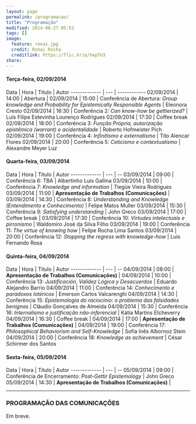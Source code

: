 ```yaml
---
layout: page
permalink: /programacao/
title: "Programação"
modified: 2014-06-27 05:53
tags: []
image:
  feature: ronai.jpg
  credit: Ronai Rocha
  creditlink: https://flic.kr/p/hepTU3
share: 
---
```


#### Terça-feira, 02/09/2014

Data | Hora | Título | Autor
------------- | --- | ------------
02/09/2014 | 14:00 | Abertura | 
02/09/2014 | 15:00 | Conferência de Abertura: *Group knowledge and Probability for Epistemically Responsible Agents* |  Eleonora Cresto
02/09/2014 | 16:30 | Conferência 2: *Can know-how be gettierized?* | Luís Filipe Estevinha Lourenço Rodrigues
02/09/2014 | 17:30 | Coffee break
02/09/2014 | 18:00 | Conferência 3: *Função Própria, autorização epistêmica (warrant) e acidentalidade* | Roberto Hofmeister Pich
02/09/2014 | 19:00 | Conferência 4: *Infinitismo e externalismo* | Tito Alencar Flores
02/09/2014 | 20:00 | Conferência 5: *Ceticismo e contextualismo* | Alexandre Meyer Luz


#### Quarta-feira, 03/09/2014

Data | Hora | Título | Autor
------------- | --- | --
03/09/2014 | 09:00 | Conferência 6: TBA | Albertinho Luis Gallina
03/09/2014 | 10:00 | Conferência 7: *Knowledge and information* |  Tiegüe Vieira Rodrigues
03/09/2014 | 11:00 | **Apresentação de Trabalhos (Comunicações)** | 
03/09/2014 | 14:30 | Conferência 8: *Understanding and Knowledge (Entendimento e Conhecimento)* | Felipe Matos Muller
03/09/2014 | 15:30 | Conferência 9: *Satisfying understanding* | John Greco
03/09/2014 | 17:00 | Coffee break | 
03/09/2014 | 17:30 | Conferência 10: *Virtudes intelectuais e pirronismo* | Waldomiro José da Silva Filho
03/09/2014 | 19:00 | Conferência 11: *The virtue of knowing how* | Felipe Rocha Lima Santos
03/09/2014 | 20:00 | Conferência 12: *Stopping the regress with knowledge-how* | Luis Fernando Rosa

#### Quinta-feira, 04/09/2014

Data | Hora | Título | Autor
------------- | --- | --
04/09/2014 | 08:00 | **Apresentação de Trabalhos (Comunicações)** | 
04/09/2014 | 10:00 | Conferência 13: *Justificación, Validez Lógica y Desacuerdos* | Eduardo Alejandro Barrio
04/09/2014 | 11:00 | Conferência 14: *Conhecimento e paradoxos lotéricos* | Emerson Carlos Valcarenghi
04/09/2014 | 14:30 | Conferência 15: *Epistemologia do raciocínio: o problema das falsidades benignas* | Cláudio Gonçalves de Almeida
04/09/2014 | 15:30 | Conferência 16: *Internalismo e justificação não-inferencial* | Kátia Martins Etcheverry
04/09/2014 | 16:30 | Coffee break | 
04/09/2014 | 17:00 | **Apresentação de Trabalhos (Comunicações)** | 
04/09/2014 | 19:00 | Conferência 17: *Philosophical Behaviorism and Self-Knowledge* | Sofia Inês Albornoz Stein
04/09/2014 | 20:00 | Conferência 18: *Knowledge as achievement* | César Schirmer dos Santos


#### Sexta-feira, 05/09/2014

Data | Hora | Título | Autor
------------- | --- | --
05/09/2014 | 09:00 | Conferência de Encerramento: *Post-Gettir Epistemology* | John Greco
05/09/2014 | 14:30 | **Apresentação de Trabalhos (Comunicações)** | 

***

### PROGRAMAÇÃO DAS COMUNICAÇÕES


Em breve.